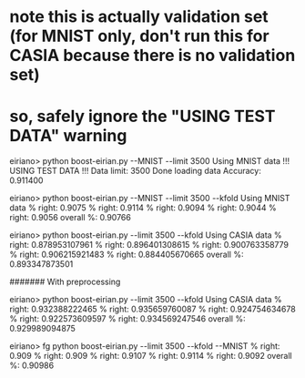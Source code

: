 # note this is actually validation set (for MNIST only, don't run this for CASIA because there is no validation set)
# so, safely ignore the "USING TEST DATA" warning
eiriano> python boost-eirian.py --MNIST --limit 3500
Using MNIST data
!!! USING TEST DATA !!!
Data limit: 3500
Done loading data
Accuracy: 0.911400

eiriano> python boost-eirian.py --MNIST --limit 3500 --kfold
Using MNIST data
% right:  0.9075
% right:  0.9114
% right:  0.9094
% right:  0.9044
% right:  0.9056
overall %:  0.90766

eiriano> python boost-eirian.py  --limit 3500 --kfold
Using CASIA data
% right:  0.878953107961
% right:  0.896401308615
% right:  0.900763358779
% right:  0.906215921483
% right:  0.884405670665
overall %:  0.893347873501


#######
With preprocessing

eiriano> python boost-eirian.py --limit 3500 --kfold
Using CASIA data
% right:  0.932388222465
% right:  0.935659760087
% right:  0.924754634678
% right:  0.922573609597
% right:  0.934569247546
overall %:  0.929989094875

eiriano> fg
python boost-eirian.py --limit 3500 --kfold --MNIST
% right:  0.909
% right:  0.909
% right:  0.9107
% right:  0.9114
% right:  0.9092
overall %:  0.90986

